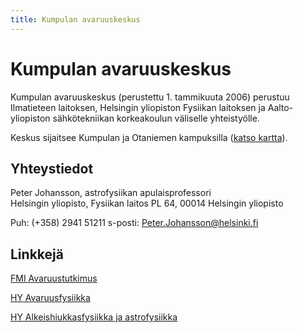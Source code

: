 ```yaml
---
title: Kumpulan avaruuskeskus
---
```


# Kumpulan avaruuskeskus

Kumpulan avaruuskeskus (perustettu 1. tammikuuta 2006) perustuu Ilmatieteen
laitoksen, Helsingin yliopiston Fysiikan laitoksen ja Aalto-yliopiston
sähkötekniikan korkeakoulun väliselle yhteistyölle.

Keskus sijaitsee Kumpulan ja Otaniemen kampuksilla ([katso kartta](map.html)).

## Yhteystiedot

Peter Johansson, astrofysiikan apulaisprofessori  
Helsingin yliopisto, Fysiikan laitos
PL 64, 00014 Helsingin yliopisto

Puh: (+358) 2941 51211
s-posti: Peter.Johansson@helsinki.fi

## Linkkejä
   
[FMI Avaruustutkimus](http://space.dmi.fi)

[HY Avaruusfysiikka](http://theory.physics.helsinki.fi/~space)

[HY Alkeishiukkasfysiikka ja astrofysiikka](http://www.physics.helsinki.fi/tutkimus/afo)
